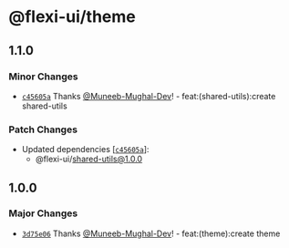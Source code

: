 # @flexi-ui/theme

## 1.1.0

### Minor Changes

- [`c45605a`](https://github.com/flexi-ui/flexi-ui/commit/c45605ad5ed990caa6bd581283fff8d2b0b118d8) Thanks [@Muneeb-Mughal-Dev](https://github.com/Muneeb-Mughal-Dev)! - feat:(shared-utils):create shared-utils

### Patch Changes

- Updated dependencies [[`c45605a`](https://github.com/flexi-ui/flexi-ui/commit/c45605ad5ed990caa6bd581283fff8d2b0b118d8)]:
  - @flexi-ui/shared-utils@1.0.0

## 1.0.0

### Major Changes

- [`3d75e06`](https://github.com/flexi-ui/flexi-ui/commit/3d75e06d39d6803855414050acfb8ddc3aee86d5) Thanks [@Muneeb-Mughal-Dev](https://github.com/Muneeb-Mughal-Dev)! - feat:(theme):create theme
